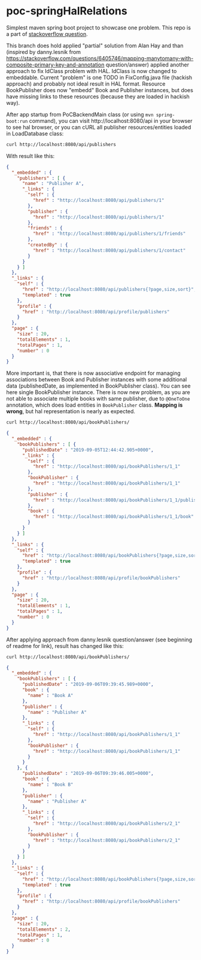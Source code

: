 # poc-springHalRelations
Simplest maven spring boot project to showcase one problem. This repo is a part of [stackoverflow question](https://stackoverflow.com/questions/57005713/make-collection-propertie-render-as-relation-instead-of-property-in-json-hal-rep).

This branch does hold applied "partial" solution from Alan Hay and than (inspired by danny.lesnik from https://stackoverflow.com/questions/6405746/mapping-manytomany-with-composite-primary-key-and-annotation question/answer) applied another approach to fix IdClass problem with HAL. IdClass is now changed to embeddable. Current "problem" is one TODO in FixConfig.java file (hackish approach) and probably not ideal result in HAL format. Resource BookPublisher does now "embedd" Book and Publisher instances, but does have missing links to these resources (because they are loaded in hackish way).

After app startup from PoCBackendMain class (or using `mvn spring-boot:run` command), you can visit http://localhost:8080/api in your browser to see hal browser, or you can cURL all publisher resources/entities loaded in LoadDatabase class:

```bash
curl http://localhost:8080/api/publishers
```
With result like this:
```json
{
  "_embedded" : {
    "publishers" : [ {
      "name" : "Publisher A",
      "_links" : {
        "self" : {
          "href" : "http://localhost:8080/api/publishers/1"
        },
        "publisher" : {
          "href" : "http://localhost:8080/api/publishers/1"
        },
        "friends" : {
          "href" : "http://localhost:8080/api/publishers/1/friends"
        },
        "createdBy" : {
          "href" : "http://localhost:8080/api/publishers/1/contact"
        }
      }
    } ]
  },
  "_links" : {
    "self" : {
      "href" : "http://localhost:8080/api/publishers{?page,size,sort}",
      "templated" : true
    },
    "profile" : {
      "href" : "http://localhost:8080/api/profile/publishers"
    }
  },
  "page" : {
    "size" : 20,
    "totalElements" : 1,
    "totalPages" : 1,
    "number" : 0
  }
}
```

More important is, that there is now associative endpoint for managing associations between Book and Publisher instances with some additional data (publishedDate, as implemented in BookPublisher class).
You can see here single BookPublisher instance.
There is now new problem, as you are not able to associate multiple books with same publisher, due to `@OneToOne` annotation, which does load entities in `BookPublisher` class.
**Mapping is wrong**, but hal representation is nearly as expected.
```bash
curl http://localhost:8080/api/bookPublishers/
```
```json
{
  "_embedded" : {
    "bookPublishers" : [ {
      "publishedDate" : "2019-09-05T12:44:42.905+0000",
      "_links" : {
        "self" : {
          "href" : "http://localhost:8080/api/bookPublishers/1_1"
        },
        "bookPublisher" : {
          "href" : "http://localhost:8080/api/bookPublishers/1_1"
        },
        "publisher" : {
          "href" : "http://localhost:8080/api/bookPublishers/1_1/publisher"
        },
        "book" : {
          "href" : "http://localhost:8080/api/bookPublishers/1_1/book"
        }
      }
    } ]
  },
  "_links" : {
    "self" : {
      "href" : "http://localhost:8080/api/bookPublishers{?page,size,sort}",
      "templated" : true
    },
    "profile" : {
      "href" : "http://localhost:8080/api/profile/bookPublishers"
    }
  },
  "page" : {
    "size" : 20,
    "totalElements" : 1,
    "totalPages" : 1,
    "number" : 0
  }
}
```

After applying approach from danny.lesnik question/answer (see beginning of readme for link), result has changed like this:
```bash
curl http://localhost:8080/api/bookPublishers/
```
```json
{
  "_embedded" : {
    "bookPublishers" : [ {
      "publishedDate" : "2019-09-06T09:39:45.989+0000",
      "book" : {
        "name" : "Book A"
      },
      "publisher" : {
        "name" : "Publisher A"
      },
      "_links" : {
        "self" : {
          "href" : "http://localhost:8080/api/bookPublishers/1_1"
        },
        "bookPublisher" : {
          "href" : "http://localhost:8080/api/bookPublishers/1_1"
        }
      }
    }, {
      "publishedDate" : "2019-09-06T09:39:46.005+0000",
      "book" : {
        "name" : "Book B"
      },
      "publisher" : {
        "name" : "Publisher A"
      },
      "_links" : {
        "self" : {
          "href" : "http://localhost:8080/api/bookPublishers/2_1"
        },
        "bookPublisher" : {
          "href" : "http://localhost:8080/api/bookPublishers/2_1"
        }
      }
    } ]
  },
  "_links" : {
    "self" : {
      "href" : "http://localhost:8080/api/bookPublishers{?page,size,sort}",
      "templated" : true
    },
    "profile" : {
      "href" : "http://localhost:8080/api/profile/bookPublishers"
    }
  },
  "page" : {
    "size" : 20,
    "totalElements" : 2,
    "totalPages" : 1,
    "number" : 0
  }
}
```
